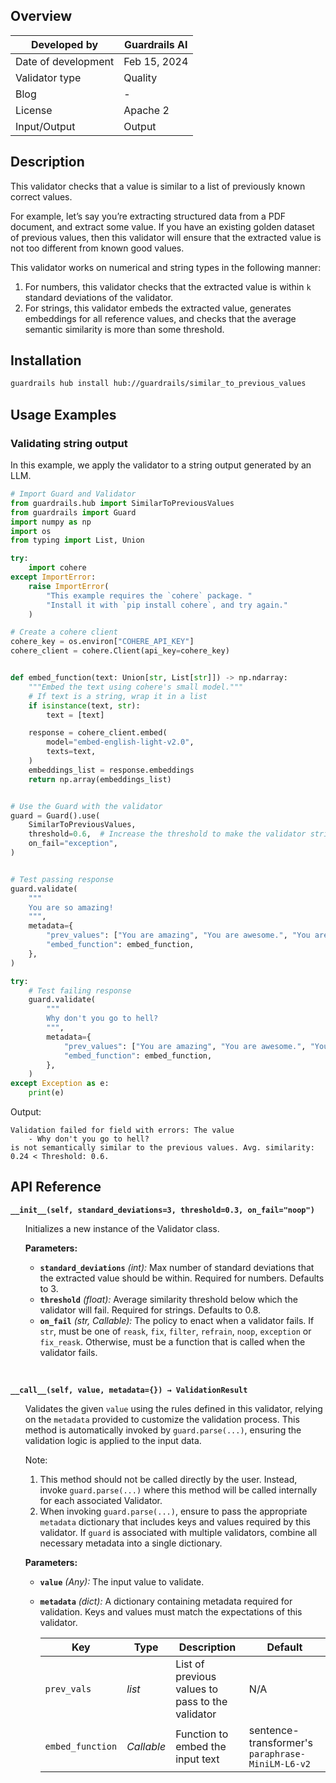 ## Overview

| Developed by | Guardrails AI |
| --- | --- |
| Date of development | Feb 15, 2024 |
| Validator type | Quality |
| Blog | - |
| License | Apache 2 |
| Input/Output | Output |

## Description

This validator checks that a value is similar to a list of previously known correct values.

For example, let’s say you’re extracting structured data from a PDF document, and extract some value. If you have an existing golden dataset of previous values, then this validator will ensure that the extracted value is not too different from known good values.

This validator works on numerical and string types in the following manner:

1. For numbers, this validator checks that the extracted value is within `k` standard deviations of the validator.
2. For strings, this validator embeds the extracted value, generates embeddings for all reference values, and checks that the average semantic similarity is more than some threshold.

## Installation

```bash
guardrails hub install hub://guardrails/similar_to_previous_values
```

## Usage Examples

### Validating string output

In this example, we apply the validator to a string output generated by an LLM.

```python
# Import Guard and Validator
from guardrails.hub import SimilarToPreviousValues
from guardrails import Guard
import numpy as np
import os
from typing import List, Union

try:
    import cohere
except ImportError:
    raise ImportError(
        "This example requires the `cohere` package. "
        "Install it with `pip install cohere`, and try again."
    )

# Create a cohere client
cohere_key = os.environ["COHERE_API_KEY"]
cohere_client = cohere.Client(api_key=cohere_key)


def embed_function(text: Union[str, List[str]]) -> np.ndarray:
    """Embed the text using cohere's small model."""
    # If text is a string, wrap it in a list
    if isinstance(text, str):
        text = [text]

    response = cohere_client.embed(
        model="embed-english-light-v2.0",
        texts=text,
    )
    embeddings_list = response.embeddings
    return np.array(embeddings_list)


# Use the Guard with the validator
guard = Guard().use(
    SimilarToPreviousValues,
    threshold=0.6,  # Increase the threshold to make the validator stricter
    on_fail="exception",
)


# Test passing response
guard.validate(
    """
    You are so amazing!
    """,
    metadata={
        "prev_values": ["You are amazing", "You are awesome.", "You are great!"],
        "embed_function": embed_function,
    },
)

try:
    # Test failing response
    guard.validate(
        """
        Why don't you go to hell?
        """,
        metadata={
            "prev_values": ["You are amazing", "You are awesome.", "You are great!"],
            "embed_function": embed_function,
        },
    )
except Exception as e:
    print(e)
```
Output:
```console
Validation failed for field with errors: The value 
	- Why don't you go to hell?
is not semantically similar to the previous values. Avg. similarity: 0.24 < Threshold: 0.6.
```

## API Reference


**`__init__(self, standard_deviations=3, threshold=0.3, on_fail="noop")`**
<ul>

Initializes a new instance of the Validator class.

**Parameters:**

- **`standard_deviations`** _(int):_ Max number of standard deviations that the extracted value should be within. Required for numbers. Defaults to 3.
- **`threshold`** _(float):_ Average similarity threshold below which the validator will fail. Required for strings. Defaults to 0.8.
- **`on_fail`** *(str, Callable):* The policy to enact when a validator fails. If `str`, must be one of `reask`, `fix`, `filter`, `refrain`, `noop`, `exception` or `fix_reask`. Otherwise, must be a function that is called when the validator fails.

</ul>

<br>

**`__call__(self, value, metadata={}) → ValidationResult`**

<ul>

Validates the given `value` using the rules defined in this validator, relying on the `metadata` provided to customize the validation process. This method is automatically invoked by `guard.parse(...)`, ensuring the validation logic is applied to the input data.

Note:

1. This method should not be called directly by the user. Instead, invoke `guard.parse(...)` where this method will be called internally for each associated Validator.
2. When invoking `guard.parse(...)`, ensure to pass the appropriate `metadata` dictionary that includes keys and values required by this validator. If `guard` is associated with multiple validators, combine all necessary metadata into a single dictionary.

**Parameters:**

- **`value`** *(Any):* The input value to validate.
- **`metadata`** *(dict):* A dictionary containing metadata required for validation. Keys and values must match the expectations of this validator.
    
    
    | Key | Type | Description | Default |
    | --- | --- | --- | --- |
    | `prev_vals` | _list_ | List of previous values to pass to the validator | N/A |
    | `embed_function` | _Callable_ | Function to embed the input text | sentence-transformer's `paraphrase-MiniLM-L6-v2` |

</ul>

